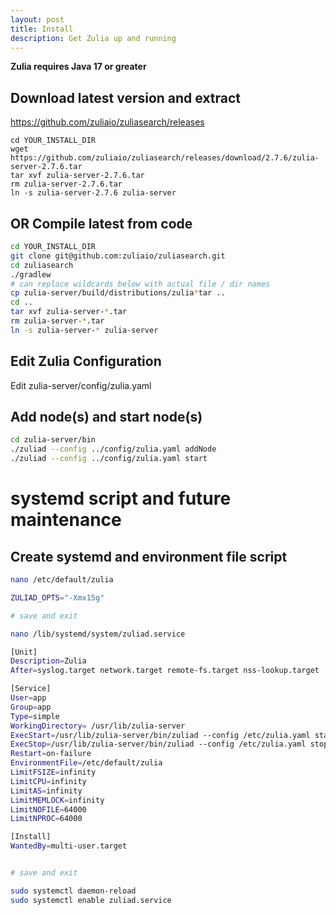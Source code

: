 ```yaml
---
layout: post
title: Install
description: Get Zulia up and running
---
```

**Zulia requires Java 17 or greater**


## Download latest version and extract
https://github.com/zuliaio/zuliasearch/releases
```
cd YOUR_INSTALL_DIR
wget https://github.com/zuliaio/zuliasearch/releases/download/2.7.6/zulia-server-2.7.6.tar
tar xvf zulia-server-2.7.6.tar
rm zulia-server-2.7.6.tar
ln -s zulia-server-2.7.6 zulia-server
```

## OR Compile latest from code
```bash
cd YOUR_INSTALL_DIR
git clone git@github.com:zuliaio/zuliasearch.git
cd zuliasearch
./gradlew
# can replace wildcards below with actual file / dir names
cp zulia-server/build/distributions/zulia*tar .. 
cd ..
tar xvf zulia-server-*.tar
rm zulia-server-*.tar
ln -s zulia-server-* zulia-server
```

## Edit Zulia Configuration
Edit zulia-server/config/zulia.yaml

## Add node(s) and start node(s)
```bash
cd zulia-server/bin
./zuliad --config ../config/zulia.yaml addNode
./zuliad --config ../config/zulia.yaml start
```

# systemd script and future maintenance
## Create systemd and environment file script
```bash
nano /etc/default/zulia

ZULIAD_OPTS="-Xmx15g"

# save and exit

nano /lib/systemd/system/zuliad.service

[Unit]
Description=Zulia
After=syslog.target network.target remote-fs.target nss-lookup.target

[Service]
User=app
Group=app
Type=simple
WorkingDirectory= /usr/lib/zulia-server
ExecStart=/usr/lib/zulia-server/bin/zuliad --config /etc/zulia.yaml start
ExecStop=/usr/lib/zulia-server/bin/zuliad --config /etc/zulia.yaml stop
Restart=on-failure
EnvironmentFile=/etc/default/zulia
LimitFSIZE=infinity
LimitCPU=infinity
LimitAS=infinity
LimitMEMLOCK=infinity
LimitNOFILE=64000
LimitNPROC=64000

[Install]
WantedBy=multi-user.target


# save and exit

sudo systemctl daemon-reload
sudo systemctl enable zuliad.service

```

